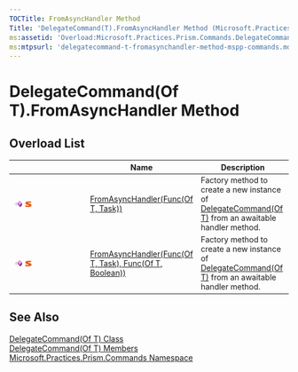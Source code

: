 ```yaml
---
TOCTitle: FromAsyncHandler Method
Title: 'DelegateCommand(T).FromAsyncHandler Method (Microsoft.Practices.Prism.Commands)'
ms:assetid: 'Overload:Microsoft.Practices.Prism.Commands.DelegateCommand\`1.FromAsyncHandler'
ms:mtpsurl: 'delegatecommand-t-fromasynchandler-method-mspp-commands.md'
---
```


# DelegateCommand(Of T).FromAsyncHandler Method 

## Overload List
<table>
<colgroup>
<col width="33%" />
<col width="33%" />
<col width="33%" />
</colgroup>
<thead>
<tr class="header">
<th> </th>
<th>Name</th>
<th>Description</th>
</tr>
</thead>
<tbody>
<tr class="odd">
<td><img src="/patterns-practices/reference/images/public-method.gif" alt="Public method"/> <img src="/patterns-practices/reference/images/static-member.gif" alt="Static member"/></td>
<td><a href="/patterns-practices/reference/delegatecommand-t-fromasynchandler-method-func-t-task-mspp-commands" data-raw-source="[FromAsyncHandler(Func(Of T, Task))](/patterns-practices/reference/delegatecommand-t-fromasynchandler-method-func-t-task-mspp-commands)">FromAsyncHandler(Func(Of T, Task))</a></td>
<td><div class="summary">
Factory method to create a new instance of <a href="/patterns-practices/reference/delegatecommand-t-class-mspp-commands" data-raw-source="[DelegateCommand(Of T)](/patterns-practices/reference/delegatecommand-t-class-mspp-commands)">DelegateCommand(Of T)</a> from an awaitable handler method.
</div></td>
</tr>
<tr class="even">
<td><img src="/patterns-practices/reference/images/public-method.gif" alt="Public method"/> <img src="/patterns-practices/reference/images/static-member.gif" alt="Static member"/></td>
<td><a href="/patterns-practices/reference/delegatecommand-t-fromasynchandler-method-func-t-task-func-t-boolean-mspp-commands" data-raw-source="[FromAsyncHandler(Func(Of T, Task), Func(Of T, Boolean))](/patterns-practices/reference/delegatecommand-t-fromasynchandler-method-func-t-task-func-t-boolean-mspp-commands)">FromAsyncHandler(Func(Of T, Task), Func(Of T, Boolean))</a></td>
<td><div class="summary">
Factory method to create a new instance of <a href="/patterns-practices/reference/delegatecommand-t-class-mspp-commands" data-raw-source="[DelegateCommand(Of T)](/patterns-practices/reference/delegatecommand-t-class-mspp-commands)">DelegateCommand(Of T)</a> from an awaitable handler method.
</div></td>
</tr>
</tbody>
</table>

## See Also

[DelegateCommand(Of T) Class](/patterns-practices/reference/delegatecommand-t-class-mspp-commands)  
[DelegateCommand(Of T) Members](/patterns-practices/reference/delegatecommand-t-members-mspp-commands)  
[Microsoft.Practices.Prism.Commands Namespace](/patterns-practices/reference/mspp-commands-namespace)
